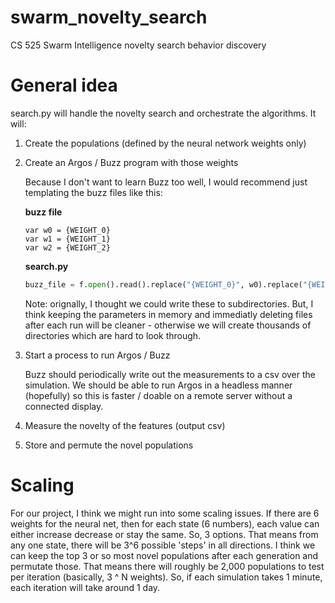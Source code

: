 # swarm_novelty_search
CS 525 Swarm Intelligence novelty search behavior discovery 


# General idea

search.py will handle the novelty search and orchestrate the algorithms. 
It will: 
1. Create the populations (defined by the neural network weights only)
2. Create an Argos / Buzz program with those weights

    Because I don't want to learn Buzz too well, I would recommend just templating the buzz files like this: 

    **buzz file**
    ```
    var w0 = {WEIGHT_0}
    var w1 = {WEIGHT_1}
    var w2 = {WEIGHT_2}
    ```

    **search.py**
    ```py
    buzz_file = f.open().read().replace("{WEIGHT_0}", w0).replace("{WEIGHT_1}", w1)...
    ```

    Note: orignally, I thought we could write these to subdirectories. 
    But, I think keeping the parameters in memory and immediatly deleting files after each run will be cleaner - otherwise we will create thousands of directories which are hard to look through.

3. Start a process to run Argos / Buzz

    Buzz should periodically write out the measurements to a csv over the simulation.
    We should be able to run Argos in a headless manner (hopefully) so this is faster / doable on a remote server without a connected display. 

4. Measure the novelty of the features (output csv)
5. Store and permute the novel populations



# Scaling

For our project, I think we might run into some scaling issues. If there are 6 weights for the neural net, then for each state (6 numbers), each value can either increase decrease or stay the same. So, 3 options. That means from any one state, there will be 3^6 possible 'steps' in all directions. 
I think we can keep the top 3 or so most novel populations after each generation and permutate those. That means there will roughly be 2,000 populations to test per iteration (basically, 3 ^ N weights). 
So, if each simulation takes 1 minute, each iteration will take around 1 day. 
